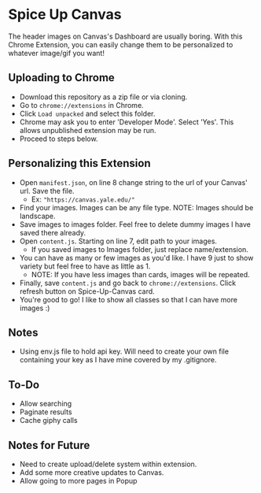 # Spice Up Canvas
The header images on Canvas's Dashboard are usually boring. With this Chrome Extension, you can easily change them to be personalized to whatever image/gif you want!

## Uploading to Chrome
- Download this repository as a zip file or via cloning.
- Go to `chrome://extensions` in Chrome.
- Click `Load unpacked` and select this folder.
- Chrome may ask you to enter 'Developer Mode'. Select 'Yes'. This allows unpublished extension may be run.
- Proceed to steps below.

## Personalizing this Extension
- Open `manifest.json`, on line 8 change string to the url of your Canvas' url. Save the file.
  - Ex: `"https://canvas.yale.edu/"`
- Find your images. Images can be any file type. NOTE: Images should be landscape.
- Save images to images folder. Feel free to delete dummy images I have saved there already.
- Open `content.js`. Starting on line 7, edit path to your images.
  - If you saved images to Images folder, just replace name/extension.
- You can have as many or few images as you'd like. I have 9 just to show variety but feel free to have as little as 1.
  - NOTE: If you have less images than cards, images will be repeated.
- Finally, save `content.js` and go back to `chrome://extensions`. Click refresh button on Spice-Up-Canvas card. 
- You're good to go! I like to show all classes so that I can have more images :)

## Notes
- Using env.js file to hold api key. Will need to create your own file containing your key as I have mine covered by my .gitignore.

## To-Do
- Allow searching
- Paginate results
- Cache giphy calls

## Notes for Future
- Need to create upload/delete system within extension.
- Add some more creative updates to Canvas.
- Allow going to more pages in Popup